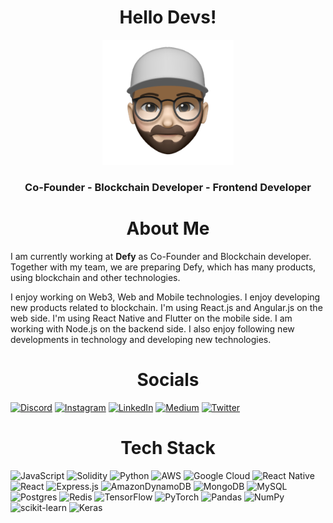 <h1 align="center">
   Hello Devs!
</h1>

<p align="center">
  <img height="200" src="https://raw.githubusercontent.com/hasretozkan/hasretozkan/main/header.jpeg" alt="Profile Picture">
</p>

<h3 align="center">
    Co-Founder - Blockchain Developer - Frontend Developer
</h3>

<h1 align="center">
   About Me
</h1>

I am currently working at <b>Defy</b> as Co-Founder and Blockchain developer. Together with my team, we are preparing Defy, which has many products, using blockchain and other technologies.

I enjoy working on Web3, Web and Mobile technologies. I enjoy developing new products related to blockchain. I'm using React.js and Angular.js on the web side. I'm using React Native and Flutter on the mobile side. I am working with Node.js on the backend side. I also enjoy following new developments in technology and developing new technologies.

<h1 align="center">
   Socials
</h1>

[![Discord](https://img.shields.io/badge/Discord-%237289DA.svg?logo=discord&logoColor=white&style=for-the-badge)](https://discord.gg/hasretozkan#1814) [![Instagram](https://img.shields.io/badge/Instagram-%23E4405F.svg?logo=Instagram&logoColor=white&style=for-the-badge)](https://instagram.com/ozkanhasret) [![LinkedIn](https://img.shields.io/badge/LinkedIn-%230077B5.svg?logo=linkedin&logoColor=white&style=for-the-badge)](https://linkedin.com/in/hasretozkan) [![Medium](https://img.shields.io/badge/Medium-12100E?logo=medium&logoColor=white&style=for-the-badge)](https://medium.com/@hasretozkan) [![Twitter](https://img.shields.io/badge/Twitter-%231DA1F2.svg?logo=Twitter&logoColor=white&style=for-the-badge)](https://twitter.com/0xhasret)

<h1 align="center">
   Tech Stack
</h1>

![JavaScript](https://img.shields.io/badge/javascript-%23323330.svg?style=for-the-badge&logo=javascript&logoColor=%23F7DF1E) ![Solidity](https://img.shields.io/badge/Solidity-%23363636.svg?style=for-the-badge&logo=solidity&logoColor=white) ![Python](https://img.shields.io/badge/python-3670A0?style=for-the-badge&logo=python&logoColor=ffdd54) ![AWS](https://img.shields.io/badge/AWS-%23FF9900.svg?style=for-the-badge&logo=amazon-aws&logoColor=white) ![Google Cloud](https://img.shields.io/badge/Google%20Cloud-%234285F4.svg?style=for-the-badge&logo=google-cloud&logoColor=white) ![React Native](https://img.shields.io/badge/react_native-%2320232a.svg?style=for-the-badge&logo=react&logoColor=%2361DAFB) ![React](https://img.shields.io/badge/react-%2320232a.svg?style=for-the-badge&logo=react&logoColor=%2361DAFB) ![Express.js](https://img.shields.io/badge/express.js-%23404d59.svg?style=for-the-badge&logo=express&logoColor=%2361DAFB) ![AmazonDynamoDB](https://img.shields.io/badge/Amazon%20DynamoDB-4053D6?style=for-the-badge&logo=Amazon%20DynamoDB&logoColor=white) ![MongoDB](https://img.shields.io/badge/MongoDB-%234ea94b.svg?style=for-the-badge&logo=mongodb&logoColor=white) ![MySQL](https://img.shields.io/badge/mysql-%2300f.svg?style=for-the-badge&logo=mysql&logoColor=white) ![Postgres](https://img.shields.io/badge/postgres-%23316192.svg?style=for-the-badge&logo=postgresql&logoColor=white) ![Redis](https://img.shields.io/badge/redis-%23DD0031.svg?style=for-the-badge&logo=redis&logoColor=white) ![TensorFlow](https://img.shields.io/badge/TensorFlow-%23FF6F00.svg?style=for-the-badge&logo=TensorFlow&logoColor=white) ![PyTorch](https://img.shields.io/badge/PyTorch-%23EE4C2C.svg?style=for-the-badge&logo=PyTorch&logoColor=white) ![Pandas](https://img.shields.io/badge/pandas-%23150458.svg?style=for-the-badge&logo=pandas&logoColor=white) ![NumPy](https://img.shields.io/badge/numpy-%23013243.svg?style=for-the-badge&logo=numpy&logoColor=white) ![scikit-learn](https://img.shields.io/badge/scikit--learn-%23F7931E.svg?style=for-the-badge&logo=scikit-learn&logoColor=white) ![Keras](https://img.shields.io/badge/Keras-%23D00000.svg?style=for-the-badge&logo=Keras&logoColor=white)
